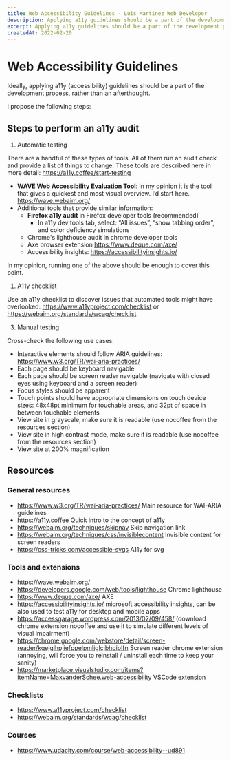 ```yaml
---
title: Web Accessibility Guidelines - Luis Martinez Web Developer
description: Applying a11y guidelines should be a part of the development process, these are the steps I suggest to make a website highly accessible
excerpt: Applying a11y guidelines should be a part of the development process, these are the steps I suggest to make a website highly accessible
createdAt: 2022-02-20
---
```


# Web Accessibility Guidelines

Ideally, applying a11y (accessibility) guidelines should be a part of the development process, rather than an afterthought.

I propose the following steps:

## Steps to perform an a11y audit

1. Automatic testing

There are a handful of these types of tools. All of them run an audit check and provide a list of things to change. These tools are described here in more detail: https://a11y.coffee/start-testing

- **WAVE Web Accessibility Evaluation Tool**: in my opinion it is the tool that gives a quickest and most visual overview. I’d start here. https://wave.webaim.org/
- Additional tools that provide similar information:
  - **Firefox a11y audit** in Firefox developer tools (recommended)
    - In a11y dev tools tab, select: “All issues”, “show tabbing order”, and color deficiency simulations
  - Chrome's lighthouse audit in chrome developer tools
  - Axe browser extension https://www.deque.com/axe/
  - Accessibility insights: https://accessibilityinsights.io/

In my opinion, running one of the above should be enough to cover this point.

1. A11y checklist

Use an a11y checklist to discover issues that automated tools might have overlooked: https://www.a11yproject.com/checklist or https://webaim.org/standards/wcag/checklist

3. Manual testing

Cross-check the following use cases:

- Interactive elements should follow ARIA guidelines: https://www.w3.org/TR/wai-aria-practices/
- Each page should be keyboard navigable
- Each page should be screen reader navigable (navigate with closed eyes using keyboard and a screen reader)
- Focus styles should be apparent
- Touch points should have appropriate dimensions on touch device sizes: 48x48pt minimum for touchable areas, and 32pt of space in between touchable elements
- View site in grayscale, make sure it is readable (use nocoffee from the resources section)
- View site in high contrast mode, make sure it is readable (use nocoffee from the resources section)
- View site at 200% magnification

## Resources

### General resources

- https://www.w3.org/TR/wai-aria-practices/ Main resource for WAI-ARIA guidelines
- https://a11y.coffee Quick intro to the concept of a11y
- https://webaim.org/techniques/skipnav Skip navigation link
- https://webaim.org/techniques/css/invisiblecontent Invisible content for screen readers
- https://css-tricks.com/accessible-svgs A11y for svg

### Tools and extensions

- https://wave.webaim.org/
- https://developers.google.com/web/tools/lighthouse Chrome lighthouse
- https://www.deque.com/axe/ AXE
- https://accessibilityinsights.io/ microsoft accessibility insights, can be also used to test a11y for desktop and mobile apps
- https://accessgarage.wordpress.com/2013/02/09/458/ (download chrome extension nocoffee and use it to simulate different levels of visual impairment)
- https://chrome.google.com/webstore/detail/screen-reader/kgejglhpjiefppelpmljglcjbhoiplfn Screen reader chrome extension (annoying, will force you to reinstall / uninstall each time to keep your sanity)
- https://marketplace.visualstudio.com/items?itemName=MaxvanderSchee.web-accessibility VSCode extension

### Checklists

- https://www.a11yproject.com/checklist
- https://webaim.org/standards/wcag/checklist

### Courses

- https://www.udacity.com/course/web-accessibility--ud891
